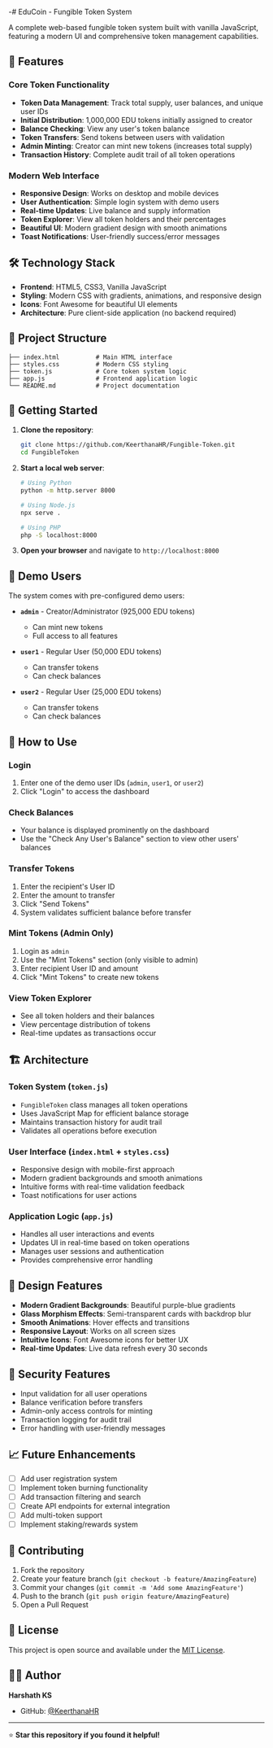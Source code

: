 -# EduCoin - Fungible Token System

A complete web-based fungible token system built with vanilla JavaScript, featuring a modern UI and comprehensive token management capabilities.

## 🚀 Features

### Core Token Functionality
- **Token Data Management**: Track total supply, user balances, and unique user IDs
- **Initial Distribution**: 1,000,000 EDU tokens initially assigned to creator
- **Balance Checking**: View any user's token balance
- **Token Transfers**: Send tokens between users with validation
- **Admin Minting**: Creator can mint new tokens (increases total supply)
- **Transaction History**: Complete audit trail of all token operations

### Modern Web Interface
- **Responsive Design**: Works on desktop and mobile devices
- **User Authentication**: Simple login system with demo users
- **Real-time Updates**: Live balance and supply information
- **Token Explorer**: View all token holders and their percentages
- **Beautiful UI**: Modern gradient design with smooth animations
- **Toast Notifications**: User-friendly success/error messages

## 🛠️ Technology Stack

- **Frontend**: HTML5, CSS3, Vanilla JavaScript
- **Styling**: Modern CSS with gradients, animations, and responsive design
- **Icons**: Font Awesome for beautiful UI elements
- **Architecture**: Pure client-side application (no backend required)

## 📁 Project Structure

```
├── index.html          # Main HTML interface
├── styles.css          # Modern CSS styling
├── token.js            # Core token system logic
├── app.js              # Frontend application logic
└── README.md           # Project documentation
```

## 🎯 Getting Started

1. **Clone the repository**:
   ```bash
   git clone https://github.com/KeerthanaHR/Fungible-Token.git
   cd FungibleToken
   ```

2. **Start a local web server**:
   ```bash
   # Using Python
   python -m http.server 8000
   
   # Using Node.js
   npx serve .
   
   # Using PHP
   php -S localhost:8000
   ```

3. **Open your browser** and navigate to `http://localhost:8000`

## 👥 Demo Users

The system comes with pre-configured demo users:

- **`admin`** - Creator/Administrator (925,000 EDU tokens)
  - Can mint new tokens
  - Full access to all features
  
- **`user1`** - Regular User (50,000 EDU tokens)
  - Can transfer tokens
  - Can check balances
  
- **`user2`** - Regular User (25,000 EDU tokens)
  - Can transfer tokens
  - Can check balances

## 🔧 How to Use

### Login
1. Enter one of the demo user IDs (`admin`, `user1`, or `user2`)
2. Click "Login" to access the dashboard

### Check Balances
- Your balance is displayed prominently on the dashboard
- Use the "Check Any User's Balance" section to view other users' balances

### Transfer Tokens
1. Enter the recipient's User ID
2. Enter the amount to transfer
3. Click "Send Tokens"
4. System validates sufficient balance before transfer

### Mint Tokens (Admin Only)
1. Login as `admin`
2. Use the "Mint Tokens" section (only visible to admin)
3. Enter recipient User ID and amount
4. Click "Mint Tokens" to create new tokens

### View Token Explorer
- See all token holders and their balances
- View percentage distribution of tokens
- Real-time updates as transactions occur

## 🏗️ Architecture

### Token System (`token.js`)
- `FungibleToken` class manages all token operations
- Uses JavaScript Map for efficient balance storage
- Maintains transaction history for audit trail
- Validates all operations before execution

### User Interface (`index.html` + `styles.css`)
- Responsive design with mobile-first approach
- Modern gradient backgrounds and smooth animations
- Intuitive forms with real-time validation feedback
- Toast notifications for user actions

### Application Logic (`app.js`)
- Handles all user interactions and events
- Updates UI in real-time based on token operations
- Manages user sessions and authentication
- Provides comprehensive error handling

## 🎨 Design Features

- **Modern Gradient Backgrounds**: Beautiful purple-blue gradients
- **Glass Morphism Effects**: Semi-transparent cards with backdrop blur
- **Smooth Animations**: Hover effects and transitions
- **Responsive Layout**: Works on all screen sizes
- **Intuitive Icons**: Font Awesome icons for better UX
- **Real-time Updates**: Live data refresh every 30 seconds

## 🔐 Security Features

- Input validation for all user operations
- Balance verification before transfers
- Admin-only access controls for minting
- Transaction logging for audit trail
- Error handling with user-friendly messages

## 📈 Future Enhancements

- [ ] Add user registration system
- [ ] Implement token burning functionality
- [ ] Add transaction filtering and search
- [ ] Create API endpoints for external integration
- [ ] Add multi-token support
- [ ] Implement staking/rewards system

## 🤝 Contributing

1. Fork the repository
2. Create your feature branch (`git checkout -b feature/AmazingFeature`)
3. Commit your changes (`git commit -m 'Add some AmazingFeature'`)
4. Push to the branch (`git push origin feature/AmazingFeature`)
5. Open a Pull Request

## 📄 License

This project is open source and available under the [MIT License](LICENSE).

## 👨‍💻 Author

**Harshath KS**
- GitHub: [@KeerthanaHR](https://github.com/KeerthanaHR)

---

⭐ **Star this repository if you found it helpful!**
